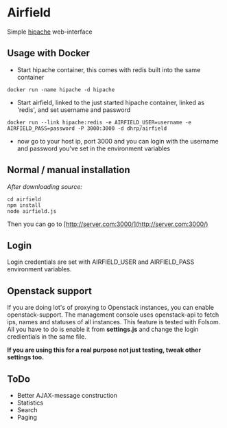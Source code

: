 # Airfield
Simple [hipache](https://github.com/dotcloud/hipache) web-interface

## Usage with Docker

- Start hipache container, this comes with redis built into the same container

```docker run -name hipache -d hipache```

- Start airfield, linked to the just started hipache container, linked as 'redis', and set username and password

```docker run --link hipache:redis -e AIRFIELD_USER=username -e AIRFIELD_PASS=password -P 3000:3000 -d dhrp/airfield```

- now go to your host ip, port 3000 and you can login with the username and password you've set in the environment
variables


## Normal / manual installation

*After downloading source:*

	cd airfield
	npm install
	node airfield.js

Then you can go to [http://server.com:3000/](http://server.com:3000/)

## Login

Login credentials are set with AIRFIELD_USER and AIRFIELD_PASS environment variables.


## Openstack support

If you are doing lot's of proxying to Openstack instances, you can enable openstack-support.
The management console uses openstack-api to fetch ips, names and statuses of all instances.
This feature is tested with Folsom.
All you have to do is enable it from **settings.js** and change the login credientials in the same file.

**If you are using this for a real purpose not just testing, tweak other settings too.**

## ToDo

 * Better AJAX-message construction
 * Statistics
 * Search
 * Paging
